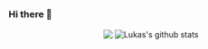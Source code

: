 ### Hi there 👋

<!--
**luskasouza/luskasouza** is a ✨ _special_ ✨ repository because its `README.md` (this file) appears on your GitHub profile.

Here are some ideas to get you started:

- 🔭 I’m currently working on ...
- 🌱 I’m currently learning ...
- 👯 I’m looking to collaborate on ...
- 🤔 I’m looking for help with ...
- 💬 Ask me about ...
- 📫 How to reach me: ...
- 😄 Pronouns: ...
- ⚡ Fun fact: ...
-->

<p align="center">
  <img align="center" src="https://github-readme-stats.vercel.app/api/top-langs/?username=luskasouza&theme=radical&hile_langs_below=1&layout=compact"/>
 	 <img align="center" src="https://github-readme-stats.vercel.app/api?username=luskasouza&show_icons=true&theme=radical&line_height=20" alt="Lukas's github stats"/>
</p>
